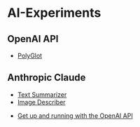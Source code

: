 # AI-Experiments

## OpenAI API
- [PolyGlot](https://polly-glot.pages.dev/)

## Anthropic Claude
- [Text Summarizer](https://the-summarizer-app.pages.dev/)
- [Image Describer](https://image-describer-app.pages.dev/)

<ul>
  <li><a href="https://platform.openai.com/docs/quickstart?context=node">Get up and running with the OpenAI API</li>
</ul>
